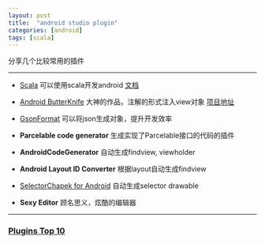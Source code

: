 ```yaml
---
layout: post
title:  "android studio plugin"
categories: [android]
tags: [scala]
---
```


分享几个比较常用的插件

--------------------------------------

* [Scala](http://confluence.jetbrains.com/display/IntelliJIDEA/Scala) 可以使用scala开发android [文档](http://macroid.github.io/ScalaOnAndroid.html)

* [Android ButterKnife](https://github.com/avast/android-butterknife-zelezny) 大神的作品，注解的形式注入view对象 [项目地址](https://github.com/JakeWharton/butterknife)

* [GsonFormat](https://github.com/zzz40500/GsonFormat) 可以将json生成对象，提升开发效率 

* __Parcelable code generator__ 生成实现了Parcelable接口的代码的插件

* __AndroidCodeGenerator__ 自动生成findview, viewholder

* __Android Layout ID Converter__ 根据layout自动生成findview

* [SelectorChapek for Android](https://github.com/inmite/android-selector-chapek) 自动生成selector drawable

* __Sexy Editor__ 顾名思义，炫酷的编辑器 

----------------------------------------

### [Plugins Top 10](http://plugins.jetbrains.com/?androidstudio)
